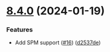 # [8.4.0](https://github.com/mparticle-integrations/mparticle-apple-integration-iterable/compare/v8.3.0...v8.4.0) (2024-01-19)


### Features

* Add SPM support ([#16](https://github.com/mparticle-integrations/mparticle-apple-integration-iterable/issues/16)) ([d2537de](https://github.com/mparticle-integrations/mparticle-apple-integration-iterable/commit/d2537debfd51817bf703ffad2754f5e79bffeca4))
